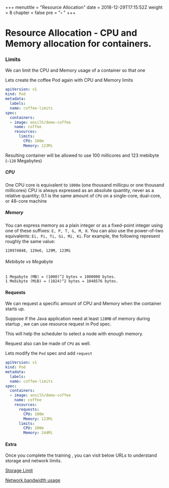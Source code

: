 +++
menutitle = "Resource Allocation"
date = 2018-12-29T17:15:52Z
weight = 8
chapter = false
pre = "<b>- </b>"
+++

# Resource Allocation - CPU and Memory allocation for containers.

### Limits
We can limit the CPU and Memory usage of a container so that one

Lets create the coffee Pod again with CPU and Memory limits

```yaml
apiVersion: v1
kind: Pod
metadata:
  labels:
  name: coffee-limits
spec:
  containers:
  - image: ansilh/demo-coffee
    name: coffee
    resources:
      limits:
        CPU: 100m
        Memory: 123Mi
```

Resulting container will be allowed to use 100 millicores and 123 mebibyte (`~128` Megabytes)

##### CPU

One CPU core is equivalent to `1000m` (one thousand millicpu or one thousand millicores)
CPU is always expressed as an absolute quantity, never as a relative quantity; 0.1 is the same amount of `CPU` on a single-core, dual-core, or 48-core machine

##### Memory
You can express memory as a plain integer or as a fixed-point integer using one of these suffixes: `E, P, T, G, M, K`. You can also use the power-of-two equivalents: `Ei, Pi, Ti, Gi, Mi, Ki`. For example, the following represent roughly the same value:
```
128974848, 129e6, 129M, 123Mi
```
###### Mebibyte vs Megabyte
```
1 Megabyte (MB) = (1000)^2 bytes = 1000000 bytes.
1 Mebibyte (MiB) = (1024)^2 bytes = 1048576 bytes.
````

#### Requests
We can request a specific amount of CPU and Memory when the container starts up.

Suppose if the Java application need at least `128MB` of memory during startup , we can use resource request in Pod spec.

This will help the scheduler to select a node with enough memory.

Request also can be made of `CPU` as well.

Lets modify the `Pod` spec and add `request`

```yaml
apiVersion: v1
kind: Pod
metadata:
  labels:
  name: coffee-limits
spec:
  containers:
  - image: ansilh/demo-coffee
    name: coffee
    resources:
      requests:
        CPU: 100m
        Memory: 123Mi
      limits:
        CPU: 200m
        Memory: 244Mi
```

#### Extra
Once you complete the training , you can visit below URLs to understand storage and network limits.

[Storage Limit](https://kubernetes.io/docs/tasks/administer-cluster/limit-storage-consumption/)

[Network bandwidth usage](https://kubernetes.io/docs/concepts/extend-kubernetes/compute-storage-net/#support-traffic-shaping)
